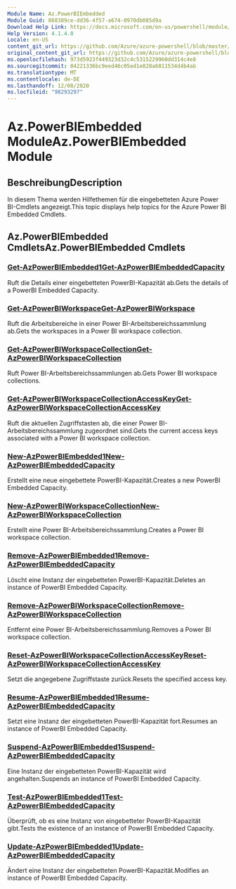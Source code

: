 ```yaml
---
Module Name: Az.PowerBIEmbedded
Module Guid: 868389ce-dd36-4f57-a674-0970db085d9a
Download Help Link: https://docs.microsoft.com/en-us/powershell/module/az.powerbiembedded
Help Version: 4.1.4.0
Locale: en-US
content_git_url: https://github.com/Azure/azure-powershell/blob/master/src/PowerBIEmbedded/PowerBIEmbedded/help/Az.PowerBIEmbedded.md
original_content_git_url: https://github.com/Azure/azure-powershell/blob/master/src/PowerBIEmbedded/PowerBIEmbedded/help/Az.PowerBIEmbedded.md
ms.openlocfilehash: 973d5923f449323d32c4c5315229960dd314c4e8
ms.sourcegitcommit: 04221336bc9eed46c05ed1e828a6811534d4b4ab
ms.translationtype: MT
ms.contentlocale: de-DE
ms.lasthandoff: 12/08/2020
ms.locfileid: "98293297"
---
```

# <span data-ttu-id="608ac-101">Az.PowerBIEmbedded Module</span><span class="sxs-lookup"><span data-stu-id="608ac-101">Az.PowerBIEmbedded Module</span></span>
## <span data-ttu-id="608ac-102">Beschreibung</span><span class="sxs-lookup"><span data-stu-id="608ac-102">Description</span></span>
<span data-ttu-id="608ac-103">In diesem Thema werden Hilfethemen für die eingebetteten Azure Power BI-Cmdlets angezeigt.</span><span class="sxs-lookup"><span data-stu-id="608ac-103">This topic displays help topics for the Azure Power BI Embedded Cmdlets.</span></span>

## <span data-ttu-id="608ac-104">Az.PowerBIEmbedded Cmdlets</span><span class="sxs-lookup"><span data-stu-id="608ac-104">Az.PowerBIEmbedded Cmdlets</span></span>
### [<span data-ttu-id="608ac-105">Get-AzPowerBIEmbedded1</span><span class="sxs-lookup"><span data-stu-id="608ac-105">Get-AzPowerBIEmbeddedCapacity</span></span>](Get-AzPowerBIEmbeddedCapacity.md)
<span data-ttu-id="608ac-106">Ruft die Details einer eingebetteten PowerBI-Kapazität ab.</span><span class="sxs-lookup"><span data-stu-id="608ac-106">Gets the details of a PowerBI Embedded Capacity.</span></span>

### [<span data-ttu-id="608ac-107">Get-AzPowerBIWorkspace</span><span class="sxs-lookup"><span data-stu-id="608ac-107">Get-AzPowerBIWorkspace</span></span>](Get-AzPowerBIWorkspace.md)
<span data-ttu-id="608ac-108">Ruft die Arbeitsbereiche in einer Power BI-Arbeitsbereichssammlung ab.</span><span class="sxs-lookup"><span data-stu-id="608ac-108">Gets the workspaces in a Power BI workspace collection.</span></span>

### [<span data-ttu-id="608ac-109">Get-AzPowerBIWorkspaceCollection</span><span class="sxs-lookup"><span data-stu-id="608ac-109">Get-AzPowerBIWorkspaceCollection</span></span>](Get-AzPowerBIWorkspaceCollection.md)
<span data-ttu-id="608ac-110">Ruft Power BI-Arbeitsbereichssammlungen ab.</span><span class="sxs-lookup"><span data-stu-id="608ac-110">Gets Power BI workspace collections.</span></span>

### [<span data-ttu-id="608ac-111">Get-AzPowerBIWorkspaceCollectionAccessKey</span><span class="sxs-lookup"><span data-stu-id="608ac-111">Get-AzPowerBIWorkspaceCollectionAccessKey</span></span>](Get-AzPowerBIWorkspaceCollectionAccessKey.md)
<span data-ttu-id="608ac-112">Ruft die aktuellen Zugriffstasten ab, die einer Power BI-Arbeitsbereichssammlung zugeordnet sind.</span><span class="sxs-lookup"><span data-stu-id="608ac-112">Gets the current access keys associated with a Power BI workspace collection.</span></span>

### [<span data-ttu-id="608ac-113">New-AzPowerBIEmbedded1</span><span class="sxs-lookup"><span data-stu-id="608ac-113">New-AzPowerBIEmbeddedCapacity</span></span>](New-AzPowerBIEmbeddedCapacity.md)
<span data-ttu-id="608ac-114">Erstellt eine neue eingebettete PowerBI-Kapazität.</span><span class="sxs-lookup"><span data-stu-id="608ac-114">Creates a new PowerBI Embedded Capacity.</span></span>

### [<span data-ttu-id="608ac-115">New-AzPowerBIWorkspaceCollection</span><span class="sxs-lookup"><span data-stu-id="608ac-115">New-AzPowerBIWorkspaceCollection</span></span>](New-AzPowerBIWorkspaceCollection.md)
<span data-ttu-id="608ac-116">Erstellt eine Power BI-Arbeitsbereichssammlung.</span><span class="sxs-lookup"><span data-stu-id="608ac-116">Creates a Power BI workspace collection.</span></span>

### [<span data-ttu-id="608ac-117">Remove-AzPowerBIEmbedded1</span><span class="sxs-lookup"><span data-stu-id="608ac-117">Remove-AzPowerBIEmbeddedCapacity</span></span>](Remove-AzPowerBIEmbeddedCapacity.md)
<span data-ttu-id="608ac-118">Löscht eine Instanz der eingebetteten PowerBI-Kapazität.</span><span class="sxs-lookup"><span data-stu-id="608ac-118">Deletes an instance of PowerBI Embedded Capacity.</span></span>

### [<span data-ttu-id="608ac-119">Remove-AzPowerBIWorkspaceCollection</span><span class="sxs-lookup"><span data-stu-id="608ac-119">Remove-AzPowerBIWorkspaceCollection</span></span>](Remove-AzPowerBIWorkspaceCollection.md)
<span data-ttu-id="608ac-120">Entfernt eine Power BI-Arbeitsbereichssammlung.</span><span class="sxs-lookup"><span data-stu-id="608ac-120">Removes a Power BI workspace collection.</span></span>

### [<span data-ttu-id="608ac-121">Reset-AzPowerBIWorkspaceCollectionAccessKey</span><span class="sxs-lookup"><span data-stu-id="608ac-121">Reset-AzPowerBIWorkspaceCollectionAccessKey</span></span>](Reset-AzPowerBIWorkspaceCollectionAccessKey.md)
<span data-ttu-id="608ac-122">Setzt die angegebene Zugriffstaste zurück.</span><span class="sxs-lookup"><span data-stu-id="608ac-122">Resets the specified access key.</span></span>

### [<span data-ttu-id="608ac-123">Resume-AzPowerBIEmbedded1</span><span class="sxs-lookup"><span data-stu-id="608ac-123">Resume-AzPowerBIEmbeddedCapacity</span></span>](Resume-AzPowerBIEmbeddedCapacity.md)
<span data-ttu-id="608ac-124">Setzt eine Instanz der eingebetteten PowerBI-Kapazität fort.</span><span class="sxs-lookup"><span data-stu-id="608ac-124">Resumes an instance of PowerBI Embedded Capacity.</span></span>

### [<span data-ttu-id="608ac-125">Suspend-AzPowerBIEmbedded1</span><span class="sxs-lookup"><span data-stu-id="608ac-125">Suspend-AzPowerBIEmbeddedCapacity</span></span>](Suspend-AzPowerBIEmbeddedCapacity.md)
<span data-ttu-id="608ac-126">Eine Instanz der eingebetteten PowerBI-Kapazität wird angehalten.</span><span class="sxs-lookup"><span data-stu-id="608ac-126">Suspends an instance of PowerBI Embedded Capacity.</span></span>

### [<span data-ttu-id="608ac-127">Test-AzPowerBIEmbedded1</span><span class="sxs-lookup"><span data-stu-id="608ac-127">Test-AzPowerBIEmbeddedCapacity</span></span>](Test-AzPowerBIEmbeddedCapacity.md)
<span data-ttu-id="608ac-128">Überprüft, ob es eine Instanz von eingebetteter PowerBI-Kapazität gibt.</span><span class="sxs-lookup"><span data-stu-id="608ac-128">Tests the existence of an instance of PowerBI Embedded Capacity.</span></span>

### [<span data-ttu-id="608ac-129">Update-AzPowerBIEmbedded1</span><span class="sxs-lookup"><span data-stu-id="608ac-129">Update-AzPowerBIEmbeddedCapacity</span></span>](Update-AzPowerBIEmbeddedCapacity.md)
<span data-ttu-id="608ac-130">Ändert eine Instanz der eingebetteten PowerBI-Kapazität.</span><span class="sxs-lookup"><span data-stu-id="608ac-130">Modifies  an instance of PowerBI Embedded Capacity.</span></span>

